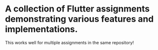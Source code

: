 
# A collection of Flutter assignments demonstrating various features and implementations.

This works well for multiple assignments in the same repository!
